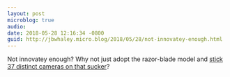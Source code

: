 ```yaml
---
layout: post
microblog: true
audio: 
date: 2018-05-28 12:16:34 -0800
guid: http://jbwhaley.micro.blog/2018/05/28/not-innovatey-enough.html
---
```

Not innovatey enough? Why not just adopt the razor-blade model and [stick 37 distinct cameras on that sucker](https://www.macrumors.com/2018/05/28/triple-lens-iphone-2019-stereo-vision-rumor/)?
